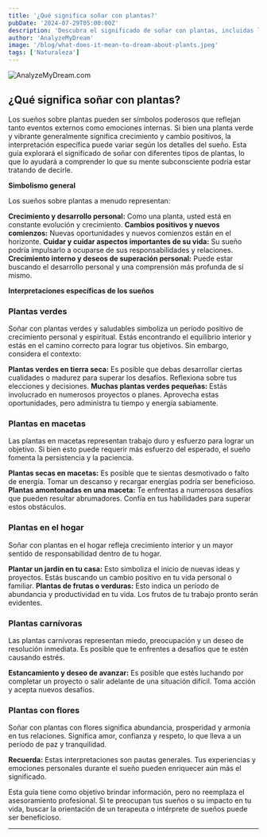 ```yaml
---
title: '¿Qué significa soñar con plantas?'
pubDate: '2024-07-29T05:00:00Z'
description: 'Descubra el significado de soñar con plantas, incluidas las interpretaciones de plantas verdes, plantas en macetas, plantas de interior, plantas carnívoras, plantas con flores y más.'
author: 'AnalyzeMyDream'
image: '/blog/what-does-it-mean-to-dream-about-plants.jpeg'
tags: ['Naturaleza']
---
```


![AnalyzeMyDream.com](/blog/what-does-it-mean-to-dream-about-plants.jpeg)

## ¿Qué significa soñar con plantas?

Los sueños sobre plantas pueden ser símbolos poderosos que reflejan tanto eventos externos como emociones internas. Si bien una planta verde y vibrante generalmente significa crecimiento y cambio positivos, la interpretación específica puede variar según los detalles del sueño. Esta guía explorará el significado de soñar con diferentes tipos de plantas, lo que lo ayudará a comprender lo que su mente subconsciente podría estar tratando de decirle.

**Simbolismo general**

Los sueños sobre plantas a menudo representan:

**Crecimiento y desarrollo personal:** Como una planta, usted está en constante evolución y crecimiento. 
**Cambios positivos y nuevos comienzos:** Nuevas oportunidades y nuevos comienzos están en el horizonte.
**Cuidar y cuidar aspectos importantes de su vida:** Su sueño podría impulsarlo a ocuparse de sus responsabilidades y relaciones.
**Crecimiento interno y deseos de superación personal:** Puede estar buscando el desarrollo personal y una comprensión más profunda de sí mismo.

**Interpretaciones específicas de los sueños**

### Plantas verdes

Soñar con plantas verdes y saludables simboliza un período positivo de crecimiento personal y espiritual. Estás encontrando el equilibrio interior y estás en el camino correcto para lograr tus objetivos. Sin embargo, considera el contexto:

**Plantas verdes en tierra seca:** Es posible que debas desarrollar ciertas cualidades o madurez para superar los desafíos. Reflexiona sobre tus elecciones y decisiones.
**Muchas plantas verdes pequeñas:** Estás involucrado en numerosos proyectos o planes. Aprovecha estas oportunidades, pero administra tu tiempo y energía sabiamente.

### Plantas en macetas

Las plantas en macetas representan trabajo duro y esfuerzo para lograr un objetivo. Si bien esto puede requerir más esfuerzo del esperado, el sueño fomenta la persistencia y la paciencia.

**Plantas secas en macetas:** Es posible que te sientas desmotivado o falto de energía. Tomar un descanso y recargar energías podría ser beneficioso.
**Plantas amontonadas en una maceta:** Te enfrentas a numerosos desafíos que pueden resultar abrumadores. Confía en tus habilidades para superar estos obstáculos.

### Plantas en el hogar

Soñar con plantas en el hogar refleja crecimiento interior y un mayor sentido de responsabilidad dentro de tu hogar.

**Plantar un jardín en tu casa:** Esto simboliza el inicio de nuevas ideas y proyectos. Estás buscando un cambio positivo en tu vida personal o familiar.
**Plantas de frutas o verduras:** Esto indica un período de abundancia y productividad en tu vida. Los frutos de tu trabajo pronto serán evidentes.

### Plantas carnívoras

Las plantas carnívoras representan miedo, preocupación y un deseo de resolución inmediata. Es posible que te enfrentes a desafíos que te estén causando estrés.

**Estancamiento y deseo de avanzar:** Es posible que estés luchando por completar un proyecto o salir adelante de una situación difícil. Toma acción y acepta nuevos desafíos.

### Plantas con flores

Soñar con plantas con flores significa abundancia, prosperidad y armonía en tus relaciones. Significa amor, confianza y respeto, lo que lleva a un período de paz y tranquilidad.


**Recuerda:** Estas interpretaciones son pautas generales. Tus experiencias y emociones personales durante el sueño pueden enriquecer aún más el significado. 

Esta guía tiene como objetivo brindar información, pero no reemplaza el asesoramiento profesional. Si te preocupan tus sueños o su impacto en tu vida, buscar la orientación de un terapeuta o intérprete de sueños puede ser beneficioso.

---